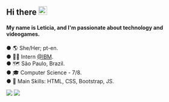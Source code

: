 ## Hi there <img height="23px" src="https://raw.githubusercontent.com/MartinHeinz/MartinHeinz/master/wave.gif">

####  My name is Leticia, and I'm passionate about technology and videogames.  
● 🌎 She/Her; pt-en.  
● 👩‍💻 Intern <a href="https://github.com/IBM">@IBM</a>.  
● 🗺 São Paulo, Brazil.  
● 🎓 Computer Science - 7/8.  
● 🦄 Main Skills: HTML, CSS, Bootstrap, JS.  
  
<a href="https://www.linkedin.com/in/leneves/" alt="LinkedIn"><img src="https://img.shields.io/badge/LinkedIn-1468c7?style=flat&logo=LinkedIn" /></a>
<a href="https://www.polywork.com/bathory/" alt="Polywork"><img src="https://img.shields.io/badge/Polywork-543DE0?style=flat&logo=polywork&amp;logoColor=black">

